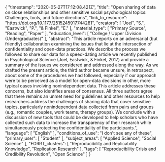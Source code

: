 {
    "timestamp": "2020-05-27T17:12:08.421Z",
    "title": "Open sharing of data on close relationships and other sensitive social psychological topics: Challenges, tools, and future directions",
    "link_to_resource": "https://doi.org/10.1177/2515245917744281",
    "creators": [
        "Joel",
        "S.",
        "Eastwick",
        "P.",
        "& Finkel",
        "E."
    ],
    "material_type": [
        "Primary Source",
        "Reading",
        "Paper"
    ],
    "education_level": [
        "College / Upper Division (Undergraduates)"
    ],
    "abstract": "This article reports on an adversarial (but friendly) collaboration examining the issues that lie at the intersection of confidentiality and open-data practices. We describe the process we followed to share our data for a speed-dating article we recently published in Psychological Science (Joel, Eastwick, & Finkel, 2017) and provide a summary of the issues we considered and addressed along the way. As we drafted the present article, the third author became unsure, in retrospect, about some of the procedures we had followed, especially if our approach were to be perceived as a model for open-data decisions in other, more typical cases involving nonindependent data. This article addresses these concerns, but also identifies areas of consensus. All three authors agree that there remains an unmet need for guidelines and other resources to help researchers address the challenges of sharing data that cover sensitive topics, particularly nonindependent data collected from pairs and groups (e.g., romantic couples, work teams, therapy groups). We conclude with a discussion of new tools that could be developed to help scholars who have collected such data to increase the transparency of their research while simultaneously protecting the confidentiality of the participants.",
    "language": [
        "English"
    ],
    "conditions_of_use": "I don't see any of these",
    "primary_user": [
        "Student"
    ],
    "subject_areas": [
        "Applied Science",
        "Social Science"
    ],
    "FORRT_clusters": [
        "Reproducibility and Replicability Knowledge",
        "Replication Research"
    ],
    "tags": [
        "Reproducibility Crisis and Credibility Revolution",
        "Open Science"
    ]
}